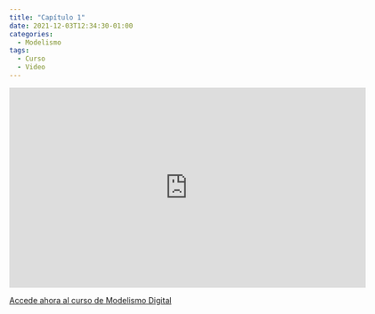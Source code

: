 ```yaml
---
title: "Capítulo 1"
date: 2021-12-03T12:34:30-01:00
categories:
  - Modelismo
tags:
  - Curso
  - Video
---
```


<span id="chapterTitle"></span>            
<iframe id="chapterSrc" src="https://player.vimeo.com/video/655858613?h=656ceb1cad&title=0&byline=0&portrait=0" width="640" height="360" frameborder="0" allow="autoplay; fullscreen; picture-in-picture" allowfullscreen></iframe>
<div id=chapterDescription></div>

<a href="//ModelismoDigital.com">Accede ahora al curso de Modelismo Digital</a>

<script src="../../../chapters.js"></script>
<script>
  setChapter(1);
</script>
